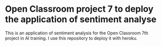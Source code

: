 # Open Classroom project 7 to deploy the application of sentiment analyse
This is an application of sentiment analysis for the Open Classroom 7th project in AI training. I use this repository to deploy it with heroku. 
